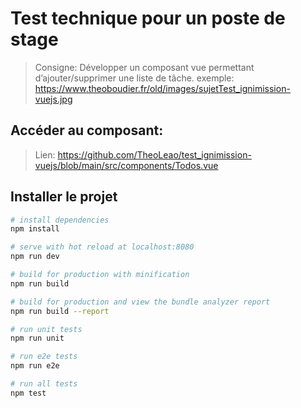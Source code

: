 # Test technique pour un poste de stage

> Consigne: Développer un composant vue permettant d’ajouter/supprimer une liste de tâche.
exemple: https://www.theoboudier.fr/old/images/sujetTest_ignimission-vuejs.jpg
## Accéder au composant:
> Lien: https://github.com/TheoLeao/test_ignimission-vuejs/blob/main/src/components/Todos.vue
## Installer le projet

``` bash
# install dependencies
npm install

# serve with hot reload at localhost:8080
npm run dev

# build for production with minification
npm run build

# build for production and view the bundle analyzer report
npm run build --report

# run unit tests
npm run unit

# run e2e tests
npm run e2e

# run all tests
npm test
```
